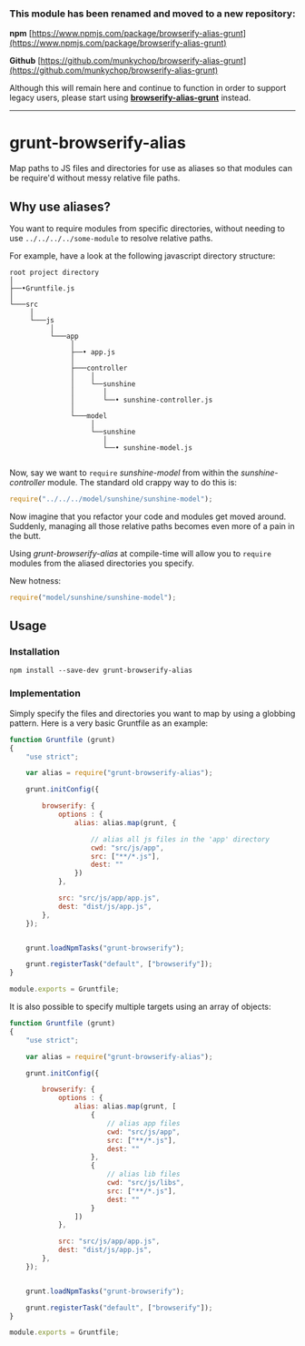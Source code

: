 ### This module has been renamed and moved to a new repository:

**npm**
[https://www.npmjs.com/package/browserify-alias-grunt](https://www.npmjs.com/package/browserify-alias-grunt)

**Github**
[https://github.com/munkychop/browserify-alias-grunt](https://github.com/munkychop/browserify-alias-grunt)


Although this will remain here and continue to function in order to support legacy users, please start using **[browserify-alias-grunt](https://www.npmjs.com/package/browserify-alias-grunt)** instead.


---------------------------------------------------------

# grunt-browserify-alias
Map paths to JS files and directories for use as aliases so that modules can be require'd without messy relative file paths.

## Why use aliases?

You want to require modules from specific directories, without needing to use `../../../../some-module` to resolve relative paths.

For example, have a look at the following javascript directory structure:

```
root project directory
│
├──•Gruntfile.js
│
└───src
     │
     └───js
          │
          └───app
               │
               ├──• app.js
               │
               ├───controller
               │    │
               │    └──sunshine
               │       │
               │       └──• sunshine-controller.js 
               │
               └───model
                    │
                    └──sunshine
                       │
                       └──• sunshine-model.js 


```

Now, say we want to `require` *sunshine-model* from within the *sunshine-controller* module. The standard old crappy way to do this is:

```javascript
require("../../../model/sunshine/sunshine-model");
```

Now imagine that you refactor your code and modules get moved around. Suddenly, managing all those relative paths becomes even more of a pain in the butt.

Using *grunt-browserify-alias* at compile-time will allow you to `require` modules from the aliased directories you specify.

New hotness:

```javascript
require("model/sunshine/sunshine-model");
```

## Usage

### Installation

```
npm install --save-dev grunt-browserify-alias
```

### Implementation

Simply specify the files and directories you want to map by using a globbing pattern. Here is a very basic Gruntfile as an example:

```javascript
function Gruntfile (grunt)
{
    "use strict";

    var alias = require("grunt-browserify-alias");

    grunt.initConfig({

        browserify: {
            options : {
                alias: alias.map(grunt, {

                    // alias all js files in the 'app' directory
                    cwd: "src/js/app",
                    src: ["**/*.js"],
                    dest: ""
                })
            },

            src: "src/js/app/app.js",
            dest: "dist/js/app.js",
        },
    });


    grunt.loadNpmTasks("grunt-browserify");

    grunt.registerTask("default", ["browserify"]);
}

module.exports = Gruntfile;
```


It is also possible to specify multiple targets using an array of objects:

```javascript
function Gruntfile (grunt)
{
    "use strict";

    var alias = require("grunt-browserify-alias");

    grunt.initConfig({

        browserify: {
            options : {
                alias: alias.map(grunt, [
                    {
                        // alias app files
                        cwd: "src/js/app",
                        src: ["**/*.js"],
                        dest: ""
                    },
                    {
                        // alias lib files
                        cwd: "src/js/libs",
                        src: ["**/*.js"],
                        dest: ""
                    }
                ])
            },

            src: "src/js/app/app.js",
            dest: "dist/js/app.js",
        },
    });


    grunt.loadNpmTasks("grunt-browserify");

    grunt.registerTask("default", ["browserify"]);
}

module.exports = Gruntfile;
```